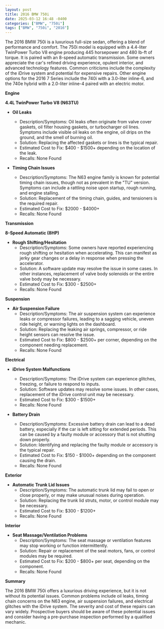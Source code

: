 ```yaml
---
layout: post
title: 2016 BMW 750i
date: 2025-03-12 16:48 -0400
categories: ["BMW", "750i"]
tags: ["BMW", "750i", "2016"]
---
```

The 2016 BMW 750i is a luxurious full-size sedan, offering a blend of performance and comfort. The 750i model is equipped with a 4.4-liter TwinPower Turbo V8 engine producing 445 horsepower and 480 lb-ft of torque. It is paired with an 8-speed automatic transmission. Some owners appreciate the car's refined driving experience, opulent interior, and advanced technology features. Common criticisms include the complexity of the iDrive system and potential for expensive repairs. Other engine options for the 2016 7 Series include the 740i with a 3.0-liter inline-6, and the 740e hybrid with a 2.0-liter inline-4 paired with an electric motor.

**Engine**

**4.4L TwinPower Turbo V8 (N63TU)**

*   **Oil Leaks**
    *   Description/Symptoms: Oil leaks often originate from valve cover gaskets, oil filter housing gaskets, or turbocharger oil lines. Symptoms include visible oil leaks on the engine, oil drips on the ground, and the smell of burning oil.
    *   Solution: Replacing the affected gaskets or lines is the typical repair.
    *   Estimated Cost to Fix: $400 - $1500+ depending on the location of the leak.
    *   Recalls: None Found

*   **Timing Chain Issues**
    *   Description/Symptoms: The N63 engine family is known for potential timing chain issues, though not as prevalent in the "TU" version. Symptoms can include a rattling noise upon startup, rough running, and engine stalling.
    *   Solution: Replacement of the timing chain, guides, and tensioners is the required repair.
    *   Estimated Cost to Fix: $2000 - $4000+
    *   Recalls: None Found

**Transmission**

**8-Speed Automatic (8HP)**

*   **Rough Shifting/Hesitation**
    *   Description/Symptoms: Some owners have reported experiencing rough shifting or hesitation when accelerating. This can manifest as jerky gear changes or a delay in response when pressing the accelerator.
    *   Solution: A software update may resolve the issue in some cases. In other instances, replacement of valve body solenoids or the entire valve body may be necessary.
    *   Estimated Cost to Fix: $300 - $2500+
    *   Recalls: None Found

**Suspension**

*   **Air Suspension Failure**
    *   Description/Symptoms: The air suspension system can experience leaks or compressor failures, leading to a sagging vehicle, uneven ride height, or warning lights on the dashboard.
    *   Solution: Replacing the leaking air springs, compressor, or ride height sensors can resolve the issue.
    *   Estimated Cost to Fix: $800 - $2500+ per corner, depending on the component needing replacement.
    *   Recalls: None Found

**Electrical**

*   **iDrive System Malfunctions**
    *   Description/Symptoms: The iDrive system can experience glitches, freezing, or failure to respond to inputs.
    *   Solution: Software updates may resolve some issues. In other cases, replacement of the iDrive control unit may be necessary.
    *   Estimated Cost to Fix: $300 - $1500+
    *   Recalls: None Found

*   **Battery Drain**
    *   Description/Symptoms: Excessive battery drain can lead to a dead battery, especially if the car is left sitting for extended periods. This can be caused by a faulty module or accessory that is not shutting down properly.
    *   Solution: Identifying and replacing the faulty module or accessory is the typical repair.
    *   Estimated Cost to Fix: $150 - $1000+ depending on the component causing the drain.
    *   Recalls: None Found

**Exterior**

*   **Automatic Trunk Lid Issues**
    *   Description/Symptoms: The automatic trunk lid may fail to open or close properly, or may make unusual noises during operation.
    *   Solution: Replacing the trunk lid struts, motor, or control module may be necessary.
    *   Estimated Cost to Fix: $300 - $1200+
    *   Recalls: None Found

**Interior**

*   **Seat Massage/Ventilation Problems**
    *   Description/Symptoms: The seat massage or ventilation features may stop working or function intermittently.
    *   Solution: Repair or replacement of the seat motors, fans, or control modules may be required.
    *   Estimated Cost to Fix: $200 - $800+ per seat, depending on the component.
    *   Recalls: None Found

**Summary**

The 2016 BMW 750i offers a luxurious driving experience, but it is not without its potential issues. Common problems include oil leaks, timing chain concerns on the N63 engine, air suspension failures, and electrical glitches with the iDrive system. The severity and cost of these repairs can vary widely. Prospective buyers should be aware of these potential issues and consider having a pre-purchase inspection performed by a qualified mechanic.

